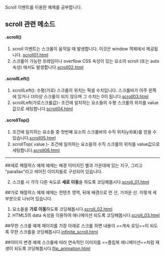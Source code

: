 Scroll 이벤트를 이용한 예제를 공부합니다.

## scroll 관련 메소드
####  .scroll()
1. scroll 이벤트는 스크롤이 움직일 때 발생합니다. 이것은 window 객체에서 제공됩니다. [scroll01.html](http://choan616.dothome.co.kr/study/scroll/scroll_00/scroll01.html)
2. 스크롤이 가능한 프레임이나 overflow CSS 속성이 있는 요소의 scroll (또는 auto 속성) 에서도 발생합니다.[scroll02.html](http://choan616.dothome.co.kr/study/scroll/scroll_00/scroll02.html)

####  .scrollLeft()
1. scrollLeft(): 수평(가로) 스크롤의 위치는 픽셀 수치입니다. 스크롤바가 아주 왼쪽에 있거나 더이상 스크롤이 되지 않으며 그 수치는 0이 됩니다.[scroll03.html](http://choan616.dothome.co.kr/study/scroll/scroll_00/scroll03.html)
2. scrollLeft(가로스크롤값)- 조건에 일치하는 요소들의 수평 스크롤의 위치를 value값으로 세팅합니다.[scroll04.html](http://choan616.dothome.co.kr/study/scroll/scroll_00/scroll04.html)

#### .scrollTop()
1. 조건에 일치하는 요소들 중 첫번째 요소의 스크롤바의 수직 위치(y좌표)를 얻을 수 있습니다.[scroll05.html](http://choan616.dothome.co.kr/study/scroll/scroll_00/scroll05.html)
2. scrollTop( value )- 조건에 일치하는 요소들의 수직 스크롤의 위치를 value값으로 세팅합니다.[scroll06.html](http://choan616.dothome.co.kr/study/scroll/scroll_00/scroll06.html)

- - -

##세로 패럴락스 예제
예제는 배경 이미지인 별과 가운데에 있는 지구, 그리고 "parallax"라고 씌어진 이미지들로 구성되어 있습니다.

2. 스크롤 시 각각 다른 속도로 **세로 이동**을 하도록 코딩해봅시다.[scroll_01.html](http://choan616.dothome.co.kr/study/scroll/scroll_01/scroll_01.html)

##가로 패럴락스 예제
예제는 컨텐츠 영역, 뒤에 배경으로 먼 산, 가까운 산. 이렇게 세 부분으로 나뉘어 있습니다. 

1. 요소들을 **가로 이동**하도록 코딩해봅시다.[scroll_02.html](http://choan616.dothome.co.kr/study/scroll/scroll_02/scroll_02.html)
2. HTML5의 data 속성을 이용하여 애니메이션 되도록 코딩해봅시다.[scroll_03.html](http://choan616.dothome.co.kr/study/scroll/scroll_02/scroll_03.html)

##무한 스크롤 예제
페이지를 가장 아래로 스크롤 하면 내용이 ==계속 로딩==이 되도록 무한 스크롤을 코딩해봅시다.[infinite_scroll.html](http://choan616.dothome.co.kr/study/scroll/scroll_03/infinite_scroll.html)

##이미지 변경 예제
스크롤에 따라 연속적인 이미지를 ==플립북 애니메이션==처럼 재생이 되도록 코딩해봅시다.[flip_animation.html](http://choan616.dothome.co.kr/study/scroll/scroll_04/flip_animation.html)